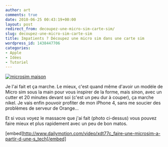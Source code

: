 ```yaml
---
author: art
comments: true
date: 2010-06-25 00:43:19+00:00
layout: post
redirect_from: decoupez-une-micro-sim-carte-sim/
slug: decoupez-une-micro-sim-carte-sim
title: Impatients ? Découpez une micro sim dans une carte sim
wordpress_id: 1438447706
categories:
- Apple
- Idées
- Tutoriel
---
```


<a href="https://static.irz.fr/2010/06/IMG_0026.jpg"><img alt="microsim maison" data-src="https://static.irz.fr/2010/06/IMG_0026-1024x303.jpg" src="https://static.irz.fr/thumb.php?size=<100&crop=0&src=https://static.irz.fr/2010/06/IMG_0026-1024x303.jpg" /></a>

Je l'ai fait et ça marche. Le mieux, c'est quand même d'avoir un modèle de Micro sim sous la main pour vous inspirer de la forme, mais sinon, avec un cutter et 20 minutes devant soi (c'est un peu dur à couper), ça marche nikel. Je vais enfin pouvoir profiter de mon iPhone 4, sans me soucier des problèmes de serveur de Orange...

Et si vous voyez le massacre que j'ai fait (photo ci-dessus) vous pouvez faire mieux et plus rapidement avec un peu de bon matos.

[embed]http://www.dailymotion.com/video/xdt77c_faire-une-microsim-a-partir-d-une-s_tech[/embed]
